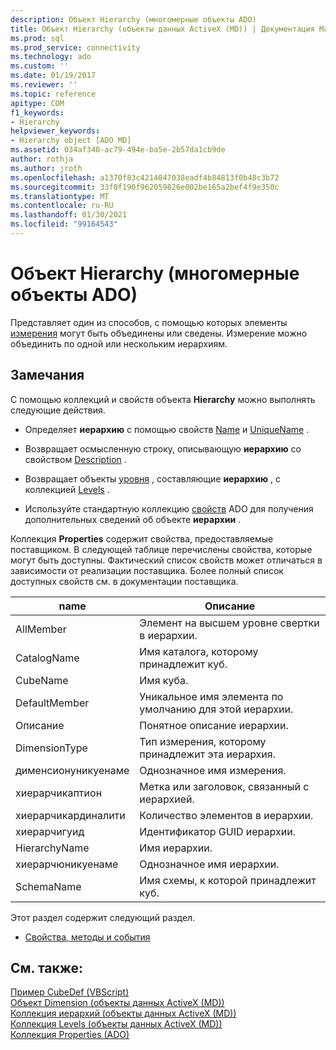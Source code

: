 ```yaml
---
description: Объект Hierarchy (многомерные объекты ADO)
title: Объект Hierarchy (объекты данных ActiveX (MD)) | Документация Майкрософт
ms.prod: sql
ms.prod_service: connectivity
ms.technology: ado
ms.custom: ''
ms.date: 01/19/2017
ms.reviewer: ''
ms.topic: reference
apitype: COM
f1_keywords:
- Hierarchy
helpviewer_keywords:
- Hierarchy object [ADO MD]
ms.assetid: 034af340-ac79-494e-ba5e-2b57da1cb9de
author: rothja
ms.author: jroth
ms.openlocfilehash: a1370f83c4214047038eadf4b84813f0b48c3b72
ms.sourcegitcommit: 33f0f190f962059826e002be165a2bef4f9e350c
ms.translationtype: MT
ms.contentlocale: ru-RU
ms.lasthandoff: 01/30/2021
ms.locfileid: "99164543"
---
```

# <a name="hierarchy-object-ado-md"></a>Объект Hierarchy (многомерные объекты ADO)
Представляет один из способов, с помощью которых элементы [измерения](./dimension-object-ado-md.md) могут быть объединены или сведены. Измерение можно объединить по одной или нескольким иерархиям.  
  
## <a name="remarks"></a>Замечания  
 С помощью коллекций и свойств объекта **Hierarchy** можно выполнять следующие действия.  
  
-   Определяет **иерархию** с помощью свойств [Name](./name-property-ado-md.md) и [UniqueName](./uniquename-property-ado-md.md) .  
  
-   Возвращает осмысленную строку, описывающую **иерархию** со свойством [Description](./description-property-ado-md.md) .  
  
-   Возвращает объекты [уровня](./level-object-ado-md.md) , составляющие **иерархию** , с коллекцией [Levels](./levels-collection-ado-md.md) .  
  
-   Используйте стандартную коллекцию [свойств](../ado-api/properties-collection-ado.md) ADO для получения дополнительных сведений об объекте **иерархии** .  
  
 Коллекция **Properties** содержит свойства, предоставляемые поставщиком. В следующей таблице перечислены свойства, которые могут быть доступны. Фактический список свойств может отличаться в зависимости от реализации поставщика. Более полный список доступных свойств см. в документации поставщика.  
  
|name|Описание|  
|----------|-----------------|  
|AllMember|Элемент на высшем уровне свертки в иерархии.|  
|CatalogName|Имя каталога, которому принадлежит куб.|  
|CubeName|Имя куба.|  
|DefaultMember|Уникальное имя элемента по умолчанию для этой иерархии.|  
|Описание|Понятное описание иерархии.|  
|DimensionType|Тип измерения, которому принадлежит эта иерархия.|  
|дименсионуникуенаме|Однозначное имя измерения.|  
|хиерарчикаптион|Метка или заголовок, связанный с иерархией.|  
|хиерарчикардиналити|Количество элементов в иерархии.|  
|хиерарчигуид|Идентификатор GUID иерархии.|  
|HierarchyName|Имя иерархии.|  
|хиерарчюникуенаме|Однозначное имя иерархии.|  
|SchemaName|Имя схемы, к которой принадлежит куб.|  
  
 Этот раздел содержит следующий раздел.  
  
-   [Свойства, методы и события](./hierarchy-object-properties-methods-and-events.md)  
  
## <a name="see-also"></a>См. также:  
 [Пример CubeDef (VBScript)](./cubedef-example-vbscript.md)   
 [Объект Dimension (объекты данных ActiveX (MD))](./dimension-object-ado-md.md)   
 [Коллекция иерархий (объекты данных ActiveX (MD))](./hierarchies-collection-ado-md.md)   
 [Коллекция Levels (объекты данных ActiveX (MD))](./levels-collection-ado-md.md)   
 [Коллекция Properties (ADO)](../ado-api/properties-collection-ado.md)